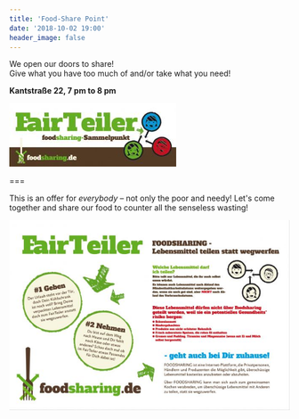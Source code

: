 ```yaml
---
title: 'Food-Share Point'
date: '2018-10-02 19:00'
header_image: false
---
```


We open our doors to share! <br>
Give what you have too much of and/or take what you need!

**Kantstraße 22, 7 pm to 8 pm**

![](fairteiler_small.jpg)

===

This is an offer for _everybody_ – not only the poor and needy! Let's come together and share our food to counter all the senseless wasting!

![](fairteiler_info.jpg)
